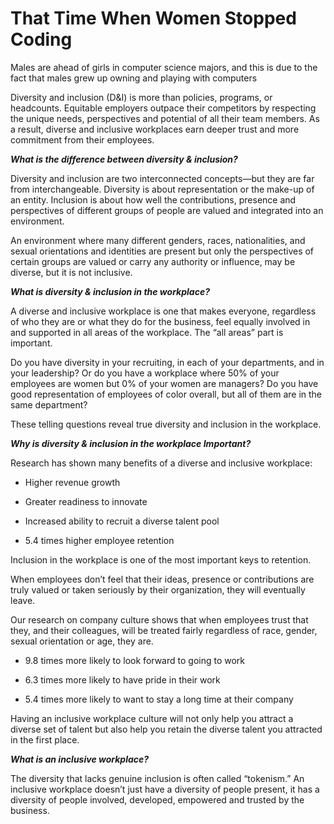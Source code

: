 # That Time When Women Stopped Coding

Males are ahead of girls in computer science majors, and this is due to the fact that males grew up owning and playing with computers




Diversity and inclusion (D&I) is more than policies, programs, or headcounts. Equitable employers outpace their competitors by respecting the unique needs, perspectives and potential of all their team members. As a result, diverse and inclusive workplaces earn deeper trust and more commitment from their employees.

***What is the difference between diversity & inclusion?***

Diversity and inclusion are two interconnected concepts—but they are far from interchangeable. Diversity is about representation or the make-up of an entity. Inclusion is about how well the contributions, presence and perspectives of different groups of people are valued and integrated into an environment.

An environment where many different genders, races, nationalities, and sexual orientations and identities are present but only the perspectives of certain groups are valued or carry any authority or influence, may be diverse, but it is not inclusive.




***What is diversity & inclusion in the workplace?***


A diverse and inclusive workplace is one that makes everyone, regardless of who they are or what they do for the business, feel equally involved in and supported in all areas of the workplace. The “all areas” part is important.

Do you have diversity in your recruiting, in each of your departments, and in your leadership? Or do you have a workplace where 50% of your employees are women but 0% of your women are managers? Do you have good representation of employees of color overall, but all of them are in the same department?

These telling questions reveal true diversity and inclusion in the workplace.

***Why is diversity & inclusion in the workplace Important?***


Research has shown many benefits of a diverse and inclusive workplace:

* Higher revenue growth

* Greater readiness to innovate

* Increased ability to recruit a diverse talent pool


* 5.4 times higher employee retention



Inclusion in the workplace is one of the most important keys to retention.

When employees don’t feel that their ideas, presence or contributions are truly valued or taken seriously by their organization, they will eventually leave.

Our research on company culture shows that when employees trust that they, and their colleagues, will be treated fairly regardless of race, gender, sexual orientation or age, they are.

* 9.8 times more likely to look forward to going to work

* 6.3 times more likely to have pride in their work

* 5.4 times more likely to want to stay a long time at their company

Having an inclusive workplace culture will not only help you attract a diverse set of talent but also help you retain the diverse talent you attracted in the first place.



***What is an inclusive workplace?***


The diversity that lacks genuine inclusion is often called “tokenism.” An inclusive workplace doesn’t just have a diversity of people present, it has a diversity of people involved, developed, empowered and trusted by the business.